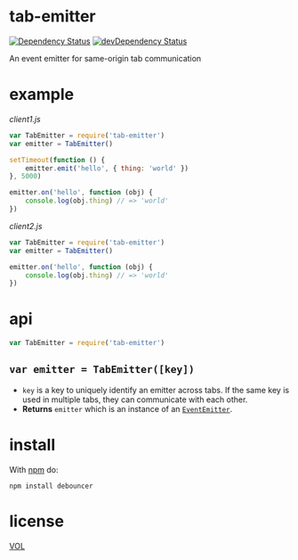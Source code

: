 # tab-emitter

[![Dependency Status](https://david-dm.org/artskydj/tab-emitter.svg)](https://david-dm.org/artskydj/tab-emitter)
[![devDependency Status](https://david-dm.org/artskydj/tab-emitter/dev-status.svg)](https://david-dm.org/artskydj/tab-emitter#info=devDependencies)

An event emitter for same-origin tab communication

# example

*client1.js*
```js
var TabEmitter = require('tab-emitter')
var emitter = TabEmitter()

setTimeout(function () {
	emitter.emit('hello', { thing: 'world' })
}, 5000)

emitter.on('hello', function (obj) {
	console.log(obj.thing) // => 'world'
})
```

*client2.js*
```js
var TabEmitter = require('tab-emitter')
var emitter = TabEmitter()

emitter.on('hello', function (obj) {
	console.log(obj.thing) // => 'world'
})
```

# api

```js
var TabEmitter = require('tab-emitter')
```

## `var emitter = TabEmitter([key])`

- `key` is a key to uniquely identify an emitter across tabs. If the same key is used in multiple tabs, they can communicate with each other.
- **Returns** `emitter` which is an instance of an [`EventEmitter`](https://nodejs.org/api/events.html#events_class_events_eventemitter).

# install

With [npm](http://nodejs.org/download) do:

	npm install debouncer

# license

[VOL](http://veryopenlicense.com)
